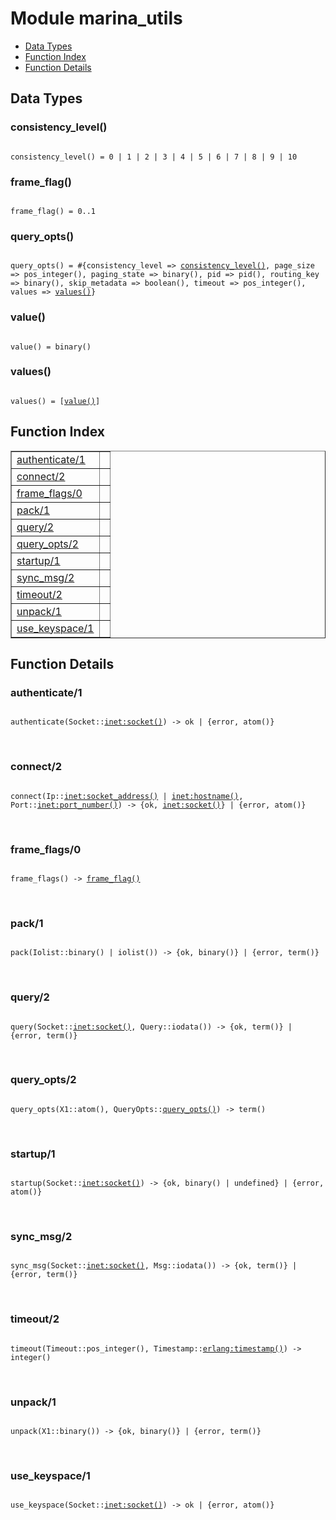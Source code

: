 

# Module marina_utils #
* [Data Types](#types)
* [Function Index](#index)
* [Function Details](#functions)

<a name="types"></a>

## Data Types ##




### <a name="type-consistency_level">consistency_level()</a> ###


<pre><code>
consistency_level() = 0 | 1 | 2 | 3 | 4 | 5 | 6 | 7 | 8 | 9 | 10
</code></pre>




### <a name="type-frame_flag">frame_flag()</a> ###


<pre><code>
frame_flag() = 0..1
</code></pre>




### <a name="type-query_opts">query_opts()</a> ###


<pre><code>
query_opts() = #{consistency_level =&gt; <a href="#type-consistency_level">consistency_level()</a>, page_size =&gt; pos_integer(), paging_state =&gt; binary(), pid =&gt; pid(), routing_key =&gt; binary(), skip_metadata =&gt; boolean(), timeout =&gt; pos_integer(), values =&gt; <a href="#type-values">values()</a>}
</code></pre>




### <a name="type-value">value()</a> ###


<pre><code>
value() = binary()
</code></pre>




### <a name="type-values">values()</a> ###


<pre><code>
values() = [<a href="#type-value">value()</a>]
</code></pre>

<a name="index"></a>

## Function Index ##


<table width="100%" border="1" cellspacing="0" cellpadding="2" summary="function index"><tr><td valign="top"><a href="#authenticate-1">authenticate/1</a></td><td></td></tr><tr><td valign="top"><a href="#connect-2">connect/2</a></td><td></td></tr><tr><td valign="top"><a href="#frame_flags-0">frame_flags/0</a></td><td></td></tr><tr><td valign="top"><a href="#pack-1">pack/1</a></td><td></td></tr><tr><td valign="top"><a href="#query-2">query/2</a></td><td></td></tr><tr><td valign="top"><a href="#query_opts-2">query_opts/2</a></td><td></td></tr><tr><td valign="top"><a href="#startup-1">startup/1</a></td><td></td></tr><tr><td valign="top"><a href="#sync_msg-2">sync_msg/2</a></td><td></td></tr><tr><td valign="top"><a href="#timeout-2">timeout/2</a></td><td></td></tr><tr><td valign="top"><a href="#unpack-1">unpack/1</a></td><td></td></tr><tr><td valign="top"><a href="#use_keyspace-1">use_keyspace/1</a></td><td></td></tr></table>


<a name="functions"></a>

## Function Details ##

<a name="authenticate-1"></a>

### authenticate/1 ###

<pre><code>
authenticate(Socket::<a href="inet.md#type-socket">inet:socket()</a>) -&gt; ok | {error, atom()}
</code></pre>
<br />

<a name="connect-2"></a>

### connect/2 ###

<pre><code>
connect(Ip::<a href="inet.md#type-socket_address">inet:socket_address()</a> | <a href="inet.md#type-hostname">inet:hostname()</a>, Port::<a href="inet.md#type-port_number">inet:port_number()</a>) -&gt; {ok, <a href="inet.md#type-socket">inet:socket()</a>} | {error, atom()}
</code></pre>
<br />

<a name="frame_flags-0"></a>

### frame_flags/0 ###

<pre><code>
frame_flags() -&gt; <a href="#type-frame_flag">frame_flag()</a>
</code></pre>
<br />

<a name="pack-1"></a>

### pack/1 ###

<pre><code>
pack(Iolist::binary() | iolist()) -&gt; {ok, binary()} | {error, term()}
</code></pre>
<br />

<a name="query-2"></a>

### query/2 ###

<pre><code>
query(Socket::<a href="inet.md#type-socket">inet:socket()</a>, Query::iodata()) -&gt; {ok, term()} | {error, term()}
</code></pre>
<br />

<a name="query_opts-2"></a>

### query_opts/2 ###

<pre><code>
query_opts(X1::atom(), QueryOpts::<a href="#type-query_opts">query_opts()</a>) -&gt; term()
</code></pre>
<br />

<a name="startup-1"></a>

### startup/1 ###

<pre><code>
startup(Socket::<a href="inet.md#type-socket">inet:socket()</a>) -&gt; {ok, binary() | undefined} | {error, atom()}
</code></pre>
<br />

<a name="sync_msg-2"></a>

### sync_msg/2 ###

<pre><code>
sync_msg(Socket::<a href="inet.md#type-socket">inet:socket()</a>, Msg::iodata()) -&gt; {ok, term()} | {error, term()}
</code></pre>
<br />

<a name="timeout-2"></a>

### timeout/2 ###

<pre><code>
timeout(Timeout::pos_integer(), Timestamp::<a href="erlang.md#type-timestamp">erlang:timestamp()</a>) -&gt; integer()
</code></pre>
<br />

<a name="unpack-1"></a>

### unpack/1 ###

<pre><code>
unpack(X1::binary()) -&gt; {ok, binary()} | {error, term()}
</code></pre>
<br />

<a name="use_keyspace-1"></a>

### use_keyspace/1 ###

<pre><code>
use_keyspace(Socket::<a href="inet.md#type-socket">inet:socket()</a>) -&gt; ok | {error, atom()}
</code></pre>
<br />

